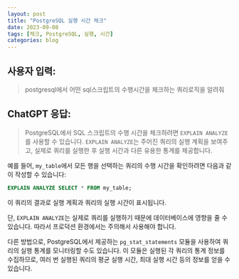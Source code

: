 ```yaml
---
layout: post
title: "PostgreSQL 실행 시간 체크"
date: 2023-09-08
tags: [체크, PostgreSQL, 실행, 시간]
categories: blog
---
```


## 사용자 입력:
> postgresql에서 어떤 sql스크립트의 수행시간을 체크하는 쿼리로직을 알려줘

## ChatGPT 응답:
> PostgreSQL에서 SQL 스크립트의 수행 시간을 체크하려면 `EXPLAIN ANALYZE`를 사용할 수 있습니다. `EXPLAIN ANALYZE`는 주어진 쿼리의 실행 계획을 보여주고, 실제로 쿼리를 실행한 후 실행 시간과 다른 유용한 통계를 제공합니다.

예를 들어, `my_table`에서 모든 행을 선택하는 쿼리의 수행 시간을 확인하려면 다음과 같이 작성할 수 있습니다:

```sql
EXPLAIN ANALYZE SELECT * FROM my_table;
```

이 쿼리의 결과로 실행 계획과 쿼리의 실행 시간이 표시됩니다.

단, `EXPLAIN ANALYZE`는 실제로 쿼리를 실행하기 때문에 데이터베이스에 영향을 줄 수 있습니다. 따라서 프로덕션 환경에서는 주의해서 사용해야 합니다.

다른 방법으로, PostgreSQL에서 제공하는 `pg_stat_statements` 모듈을 사용하여 쿼리의 실행 통계를 모니터링할 수도 있습니다. 이 모듈은 실행된 각 쿼리의 통계 정보를 수집하므로, 여러 번 실행된 쿼리의 평균 실행 시간, 최대 실행 시간 등의 정보를 얻을 수 있습니다.

